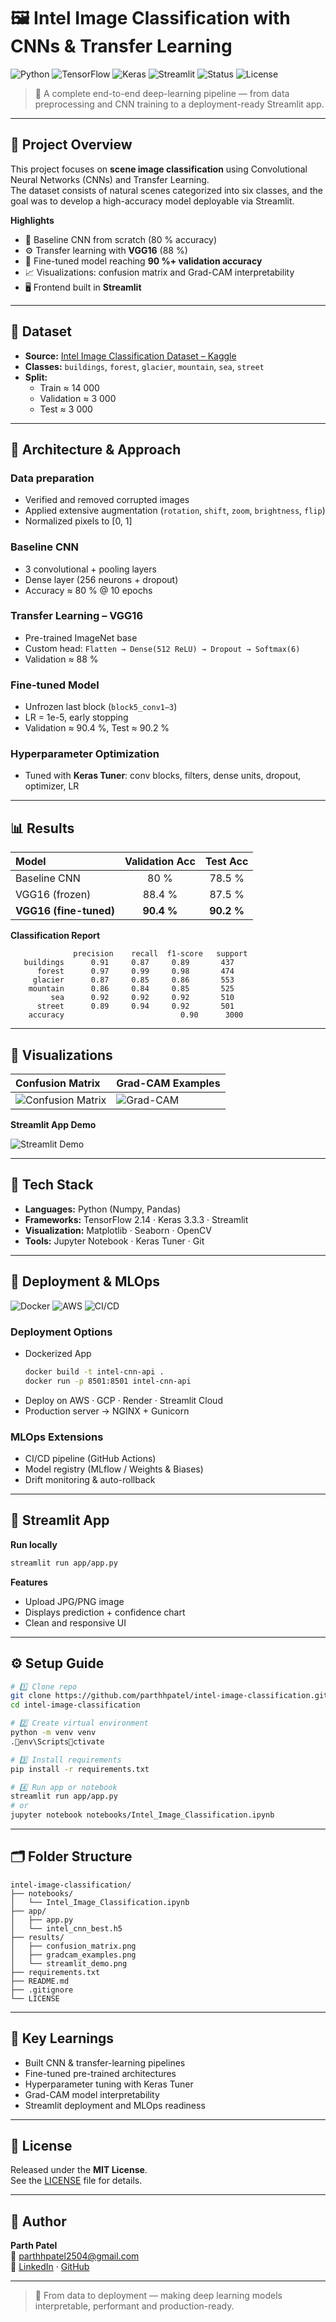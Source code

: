 # 🖼️ Intel Image Classification with CNNs & Transfer Learning

![Python](https://img.shields.io/badge/Python-3.10-blue?logo=python&logoColor=white)
![TensorFlow](https://img.shields.io/badge/TensorFlow-2.14-orange?logo=tensorflow&logoColor=white)
![Keras](https://img.shields.io/badge/Keras-3.3.3-red?logo=keras&logoColor=white)
![Streamlit](https://img.shields.io/badge/Streamlit-App-FF4B4B?logo=streamlit&logoColor=white)
![Status](https://img.shields.io/badge/Project%20Status-Completed-brightgreen)
![License](https://img.shields.io/badge/License-MIT-yellow)

> 🧠 A complete end-to-end deep-learning pipeline — from data preprocessing and CNN training to a deployment-ready Streamlit app.

---

## 📌 Project Overview

This project focuses on **scene image classification** using Convolutional Neural Networks (CNNs) and Transfer Learning.  
The dataset consists of natural scenes categorized into six classes, and the goal was to develop a high-accuracy model deployable via Streamlit.

**Highlights**
- 🧩 Baseline CNN from scratch (80 % accuracy)  
- ⚙️ Transfer learning with **VGG16** (88 %)  
- 🎯 Fine-tuned model reaching **90 %+ validation accuracy**  
- 📈 Visualizations: confusion matrix and Grad-CAM interpretability  
- 🖥️ Frontend built in **Streamlit**

---

## 📂 Dataset

- **Source:** [Intel Image Classification Dataset – Kaggle](https://www.kaggle.com/puneet6060/intel-image-classification)
- **Classes:** `buildings`, `forest`, `glacier`, `mountain`, `sea`, `street`
- **Split:**
  - Train ≈ 14 000  
  - Validation ≈ 3 000  
  - Test ≈ 3 000  

---

## 🧱 Architecture & Approach

### Data preparation
- Verified and removed corrupted images  
- Applied extensive augmentation (`rotation`, `shift`, `zoom`, `brightness`, `flip`)  
- Normalized pixels to [0, 1]

### Baseline CNN
- 3 convolutional + pooling layers  
- Dense layer (256 neurons + dropout)  
- Accuracy ≈ 80 % @ 10 epochs  

### Transfer Learning – VGG16
- Pre-trained ImageNet base  
- Custom head: `Flatten → Dense(512 ReLU) → Dropout → Softmax(6)`  
- Validation ≈ 88 %

### Fine-tuned Model
- Unfrozen last block (`block5_conv1–3`)  
- LR = 1e-5, early stopping  
- Validation ≈ 90.4 %, Test ≈ 90.2 %

### Hyperparameter Optimization
- Tuned with **Keras Tuner**: conv blocks, filters, dense units, dropout, optimizer, LR  

---

## 📊 Results

| Model | Validation Acc | Test Acc |
|:------|:---------------:|:--------:|
| Baseline CNN | 80 % | 78.5 % |
| VGG16 (frozen) | 88.4 % | 87.5 % |
| **VGG16 (fine-tuned)** | **90.4 %** | **90.2 %** |

**Classification Report**

```
              precision    recall  f1-score   support
   buildings      0.91     0.87     0.89       437
      forest      0.97     0.99     0.98       474
     glacier      0.87     0.85     0.86       553
    mountain      0.86     0.84     0.85       525
         sea      0.92     0.92     0.92       510
      street      0.89     0.94     0.92       501
    accuracy                          0.90      3000
```

---

## 📸 Visualizations

| Confusion Matrix | Grad-CAM Examples |
|:-----------------|:-----------------|
| ![Confusion Matrix](results/confusion_matrix.png) | ![Grad-CAM](results/gradcam_examples.png) |

**Streamlit App Demo**

![Streamlit Demo](results/streamlit_demo.png)

---

## 🧩 Tech Stack
- **Languages:** Python (Numpy, Pandas)  
- **Frameworks:** TensorFlow 2.14 · Keras 3.3.3 · Streamlit  
- **Visualization:** Matplotlib · Seaborn · OpenCV  
- **Tools:** Jupyter Notebook · Keras Tuner · Git  

---

## 🚀 Deployment & MLOps

![Docker](https://img.shields.io/badge/Docker-Ready-blue?logo=docker)
![AWS](https://img.shields.io/badge/AWS-Deployable-232F3E?logo=amazonaws)
![CI/CD](https://img.shields.io/badge/MLOps-GitHub%20Actions-lightgrey?logo=githubactions)

### Deployment Options
- Dockerized App  
  ```bash
  docker build -t intel-cnn-api .
  docker run -p 8501:8501 intel-cnn-api
  ```
- Deploy on AWS · GCP · Render · Streamlit Cloud  
- Production server → NGINX + Gunicorn  

### MLOps Extensions
- CI/CD pipeline (GitHub Actions)  
- Model registry (MLflow / Weights & Biases)  
- Drift monitoring & auto-rollback  

---

## 🎨 Streamlit App

**Run locally**

```bash
streamlit run app/app.py
```

**Features**
- Upload JPG/PNG image  
- Displays prediction + confidence chart  
- Clean and responsive UI  

---

## ⚙️ Setup Guide

```bash
# 1️⃣ Clone repo
git clone https://github.com/parthhpatel/intel-image-classification.git
cd intel-image-classification

# 2️⃣ Create virtual environment
python -m venv venv
.env\Scriptsctivate

# 3️⃣ Install requirements
pip install -r requirements.txt

# 4️⃣ Run app or notebook
streamlit run app/app.py
# or
jupyter notebook notebooks/Intel_Image_Classification.ipynb
```

---

## 🗂️ Folder Structure

```
intel-image-classification/
├── notebooks/
│   └── Intel_Image_Classification.ipynb
├── app/
│   ├── app.py
│   └── intel_cnn_best.h5
├── results/
│   ├── confusion_matrix.png
│   ├── gradcam_examples.png
│   └── streamlit_demo.png
├── requirements.txt
├── README.md
├── .gitignore
└── LICENSE
```

---

## 🧠 Key Learnings
- Built CNN & transfer-learning pipelines  
- Fine-tuned pre-trained architectures  
- Hyperparameter tuning with Keras Tuner  
- Grad-CAM model interpretability  
- Streamlit deployment and MLOps readiness  

---

## 🧾 License
Released under the **MIT License**.  
See the [LICENSE](LICENSE) file for details.

---

## 👤 Author

**Parth Patel**  
📧 [parthhpatel2504@gmail.com](mailto:parthhpatel2504@gmail.com)  
🔗 [LinkedIn](https://www.linkedin.com/in/parth-patel-8990a9281/) · [GitHub](https://github.com/parth147op)

---

> 🚀 From data to deployment — making deep learning models interpretable, performant and production-ready.
